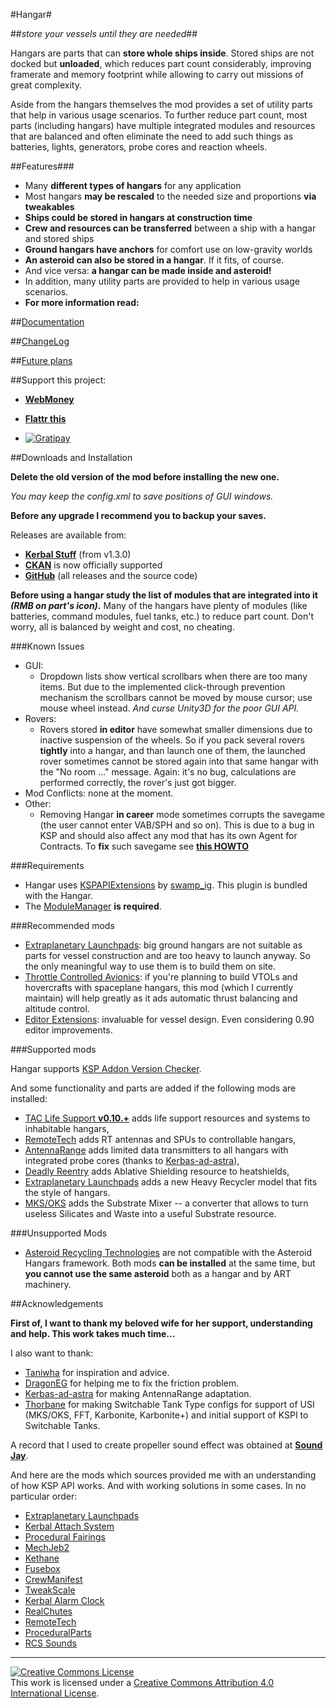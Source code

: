 #Hangar#

##_store your vessels until they are needed_##

Hangars are parts that can **store whole ships inside**. Stored ships are not docked but **unloaded**, which reduces part count considerably, improving framerate and memory footprint while allowing to carry out missions of great complexity.

Aside from the hangars themselves the mod provides a set of utility parts that help in various usage scenarios. To further reduce part count, most parts (including hangars) have multiple integrated modules and resources that are balanced and often eliminate the need to add such things as batteries, lights, generators, probe cores and reaction wheels.

##Features###

* Many **different types of hangars** for any application
* Most hangars **may be rescaled** to the needed size and proportions **via tweakables**
* **Ships could be stored in hangars at construction time**
* **Crew and resources can be transferred** between a ship with a hangar and stored ships
* **Ground hangars have anchors** for comfort use on low-gravity worlds
* **An asteroid can also be stored in a hangar**. If it fits, of course.
* And vice versa: **a hangar can be made inside and asteroid!**
* In addition, many utility parts are provided to help in various usage scenarios.
* **For more information read:**

##[Documentation](https://github.com/allista/hangar/wiki)

##[ChangeLog](https://github.com/allista/hangar/blob/master/ChangeLog.md)

##[Future plans](https://github.com/allista/hangar/milestones)

##Support this project:

* [**WebMoney**](https://funding.wmtransfer.com/hangar-ksp-plugin/donate)

* [**Flattr this**](https://flattr.com/submit/auto?user_id=allista&url=https%3A%2F%2Fgithub.com%2Fallista%2Fhangar)

* [![Gratipay](https://img.shields.io/gratipay/allista.svg)](https://gratipay.com/allista)

##Downloads and Installation

**Delete the old version of the mod before installing the new one.**

_You may keep the config.xml to save positions of GUI windows._

**Before any upgrade I recommend you to backup your saves.**

Releases are available from:

* [**Kerbal Stuff**](https://kerbalstuff.com/mod/270/Hangar) (from v1.3.0)
* [**CKAN**](https://github.com/KSP-CKAN/CKAN) is now officially supported
* [**GitHub**](https://github.com/allista/hangar/releases) (all releases and the source code)

**Before using a hangar study the list of modules that are integrated into it _(RMB on part's icon)_.**
Many of the hangars have plenty of modules (like batteries, command modules, fuel tanks, etc.) to reduce part count. Don't worry, all is balanced by weight and cost, no cheating.

###Known Issues
* GUI:
    * Dropdown lists show vertical scrollbars when there are too many items. But due to the implemented click-through prevention mechanism the scrollbars cannot be moved by mouse cursor; use mouse wheel instead. _And curse Unity3D for the poor GUI API._
* Rovers:
    * Rovers stored **in editor** have somewhat smaller dimensions due to inactive suspension of the wheels. So if you pack several rovers **tightly** into a hangar, and than launch one of them, the launched rover sometimes cannot be stored again into that same hangar with the "No room ..." message. Again: it's no bug, calculations are performed correctly, the rover's just got bigger.
* Mod Conflicts: none at the moment.
* Other:
    * Removing Hangar **in career** mode sometimes corrupts the savegame (the user cannot enter VAB/SPH and so on). This is due to a bug in KSP and should also affect any mod that has its own Agent for Contracts. To **fix** such savegame see [**this HOWTO**](https://github.com/allista/hangar/blob/master/SavegameFix-HOWTO.md)

###Requirements

* Hangar uses [KSPAPIExtensions](http://forum.kerbalspaceprogram.com/threads/81496) by [swamp_ig](http://forum.kerbalspaceprogram.com/members/100707-swamp_ig). This plugin is bundled with the Hangar.
* The [ModuleManager](http://forum.kerbalspaceprogram.com/threads/55219) **is required**.

###Recommended mods

* [Extraplanetary Launchpads](http://forum.kerbalspaceprogram.com/threads/59545): big ground hangars are not suitable as parts for vessel construction and are too heavy to launch anyway. So the only meaningful way to use them is to build them on site.
* [Throttle Controlled Avionics](https://kerbalstuff.com/mod/510/Throttle%20Controlled%20Avionics%20-%20Continued): if you're planning to build VTOLs and hovercrafts with spaceplane hangars, this mod (which I currently maintain) will help greatly as it ads automatic thrust balancing and altitude control.
* [Editor Extensions](http://forum.kerbalspaceprogram.com/threads/38768): invaluable for vessel design. Even considering 0.90 editor improvements.

###Supported mods

Hangar supports [KSP Addon Version Checker](http://forum.kerbalspaceprogram.com/threads/79745-0-24-2-KSP-AVC-Add-on-Version-Checker-Plugin-1-0-4-KSP-AVC-Online). 

And some functionality and parts are added if the following mods are installed:

* [TAC Life Support **v0.10.+**](http://forum.kerbalspaceprogram.com/threads/40667-0-25-TAC-Life-Support-v0-10-1-10Oct-No-Win64-Support) adds life support resources and systems to inhabitable hangars,
* [RemoteTech](http://forum.kerbalspaceprogram.com/threads/83305) adds RT antennas and SPUs to controllable hangars,
* [AntennaRange](http://forum.kerbalspaceprogram.com/threads/56440) adds limited data transmitters to all hangars with integrated probe cores (thanks to [Kerbas-ad-astra](https://github.com/Kerbas-ad-astra)),
* [Deadly Reentry](http://forum.kerbalspaceprogram.com/threads/54954) adds Ablative Shielding resource to heatshields,
* [Extraplanetary Launchpads](http://forum.kerbalspaceprogram.com/threads/59545) adds a new Heavy Recycler model that fits the style of hangars.
* [MKS/OKS](http://forum.kerbalspaceprogram.com/threads/79588) adds the Substrate Mixer -- a converter that allows to turn useless Silicates and Waste into a useful Substrate resource.

###Unsupported Mods
* [Asteroid Recycling Technologies](http://forum.kerbalspaceprogram.com/threads/91790) are not compatible with the Asteroid Hangars framework. Both mods **can be installed** at the same time, but **you cannot use the same asteroid** both as a hangar and by ART machinery.

##Acknowledgements

**First of, I want to thank my beloved wife for her support, understanding and help. This work takes much time...**

I also want to thank:

* [Taniwha](https://github.com/taniwha-qf) for inspiration and advice.
* [DragonEG](http://forum.kerbalspaceprogram.com/members/20077-DragonEG) for helping me to fix the friction problem.
* [Kerbas-ad-astra](https://github.com/Kerbas-ad-astra) for making AntennaRange adaptation.
* [Thorbane](http://forum.kerbalspaceprogram.com/members/78247-Thorbane) for making Switchable Tank Type configs for support of USI (MKS/OKS, FFT, Karbonite, Karbonite+) and initial support of KSPI to Switchable Tanks.

A record that I used to create propeller sound effect was obtained at [**Sound Jay**](http://www.soundjay.com).

And here are the mods which sources provided me with an understanding of how KSP API works. And with working solutions in some cases. In no particular order:

* [Extraplanetary Launchpads](http://forum.kerbalspaceprogram.com/threads/59545)
* [Kerbal Attach System](http://forum.kerbalspaceprogram.com/threads/53134-Kerbal-Attachment-System-%28KAS%29-0-4-7-Pipes-as-fuel-lines-and-even-fewer-explosions!)
* [Procedural Fairings](http://forum.kerbalspaceprogram.com/threads/39512)
* [MechJeb2](http://forum.kerbalspaceprogram.com/threads/12384)
* [Kethane](http://forum.kerbalspaceprogram.com/threads/23979)
* [Fusebox](http://forum.kerbalspaceprogram.com/threads/50077-0-23-5-Fusebox-electric-charge-tracker-and-build-helper-1-0-released-12-07-14)
* [CrewManifest](http://forum.kerbalspaceprogram.com/threads/60936)
* [TweakScale](http://forum.kerbalspaceprogram.com/threads/80234)
* [Kerbal Alarm Clock](http://forum.kerbalspaceprogram.com/threads/24786)
* [RealChutes](http://forum.kerbalspaceprogram.com/threads/57988)
* [RemoteTech](http://forum.kerbalspaceprogram.com/threads/83305)
* [ProceduralParts](http://forum.kerbalspaceprogram.com/threads/70676-WIP-Procedural-Parts-The-next-phase-of-Stretchy-SRBs)
* [RCS Sounds](http://forum.kerbalspaceprogram.com/threads/52896)

***

<a rel="license" href="http://creativecommons.org/licenses/by/4.0/"><img alt="Creative Commons License" style="border-width:0" src="http://i.creativecommons.org/l/by/4.0/88x31.png" /></a><br />This work is licensed under a <a rel="license" href="http://creativecommons.org/licenses/by/4.0/">Creative Commons Attribution 4.0 International License</a>.
